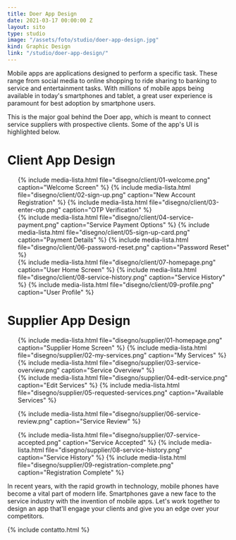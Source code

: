 ```yaml
---
title: Doer App Design
date: 2021-03-17 00:00:00 Z
layout: sito
type: studio
image: "/assets/foto/studio/doer-app-design.jpg"
kind: Graphic Design
link: "/studio/doer-app-design/"
---
```

Mobile apps are applications designed to perform a specific task. These range from social media to online shopping to ride sharing to banking to service and entertainment tasks. With millions of mobile apps being available in today's smartphones and tablet, a great user experience is paramount for best adoption by smartphone users.

This is the major goal behind the Doer app, which is meant to connect service suppliers with prospective clients. Some of the app's UI is highlighted below.

# Client App Design
<div class="media logos">
<ul>
{% include media-lista.html file="disegno/client/01-welcome.png" caption="Welcome Screen" %}
{% include media-lista.html file="disegno/client/02-sign-up.png" caption="New Account Registration" %}
{% include media-lista.html file="disegno/client/03-enter-otp.png" caption="OTP Verification" %}
<div class="break"></div>
{% include media-lista.html file="disegno/client/04-service-payment.png" caption="Service Payment Options" %}
{% include media-lista.html file="disegno/client/05-sign-up-card.png" caption="Payment Details" %}
{% include media-lista.html file="disegno/client/06-password-reset.png" caption="Password Reset" %}
<div class="break"></div>
{% include media-lista.html file="disegno/client/07-homepage.png" caption="User Home Screen" %}
{% include media-lista.html file="disegno/client/08-service-history.png" caption="Service History" %}
{% include media-lista.html file="disegno/client/09-profile.png" caption="User Profile" %}
<div class="break"></div>
</ul>
</div>

# Supplier App Design
<div class="media logos">
<ul>
{% include media-lista.html file="disegno/supplier/01-homepage.png" caption="Supplier Home Screen" %}
{% include media-lista.html file="disegno/supplier/02-my-services.png" caption="My Services" %}
{% include media-lista.html file="disegno/supplier/03-service-overview.png" caption="Service Overview" %}
<div class="break"></div>
{% include media-lista.html file="disegno/supplier/04-edit-service.png" caption="Edit Services" %}
{% include media-lista.html file="disegno/supplier/05-requested-services.png" caption="Available Services" %}


{% include media-lista.html file="disegno/supplier/06-service-review.png" caption="Service Review" %}

<div class="break"></div>
{% include media-lista.html file="disegno/supplier/07-service-accepted.png" caption="Service Accepted" %}
{% include media-lista.html file="disegno/supplier/08-service-history.png" caption="Service History" %}
{% include media-lista.html file="disegno/supplier/09-registration-complete.png" caption="Registration Complete" %}
<div class="break"></div>
</ul>
</div>

In recent years, with the rapid growth in technology, mobile phones have become a vital part of modern life. Smartphones gave a new face to the service industry with the invention of mobile apps. Let's work together to design an app that'll engage your clients and give you an edge over your competitors.

{% include contatto.html %}